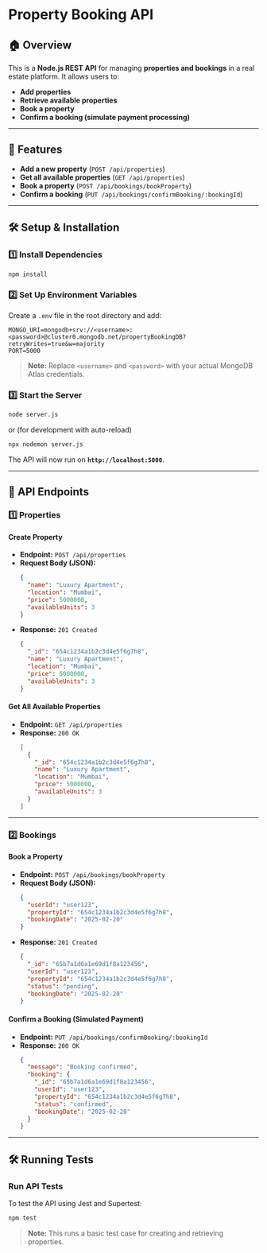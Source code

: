 # Property Booking API

## 🏠 Overview
This is a **Node.js REST API** for managing **properties and bookings** in a real estate platform. It allows users to:
- **Add properties**
- **Retrieve available properties**
- **Book a property**
- **Confirm a booking (simulate payment processing)**

---

## 🚀 Features
- **Add a new property** (`POST /api/properties`)
- **Get all available properties** (`GET /api/properties`)
- **Book a property** (`POST /api/bookings/bookProperty`)
- **Confirm a booking** (`PUT /api/bookings/confirmBooking/:bookingId`)

---

## 🛠️ Setup & Installation
### **1️⃣ Install Dependencies**
```sh
npm install
```

### **2️⃣ Set Up Environment Variables**
Create a `.env` file in the root directory and add:
```
MONGO_URI=mongodb+srv://<username>:<password>@cluster0.mongodb.net/propertyBookingDB?retryWrites=true&w=majority
PORT=5000
```
> **Note:** Replace `<username>` and `<password>` with your actual MongoDB Atlas credentials.

### **3️⃣ Start the Server**
```sh
node server.js
```
or (for development with auto-reload)
```sh
npx nodemon server.js
```
The API will now run on **`http://localhost:5000`**.

---

## 📝 API Endpoints

### **1️⃣ Properties**
#### **Create Property**
- **Endpoint:** `POST /api/properties`
- **Request Body (JSON):**
  ```json
  {
    "name": "Luxury Apartment",
    "location": "Mumbai",
    "price": 5000000,
    "availableUnits": 3
  }
  ```
- **Response:** `201 Created`
  ```json
  {
    "_id": "654c1234a1b2c3d4e5f6g7h8",
    "name": "Luxury Apartment",
    "location": "Mumbai",
    "price": 5000000,
    "availableUnits": 3
  }
  ```

#### **Get All Available Properties**
- **Endpoint:** `GET /api/properties`
- **Response:** `200 OK`
  ```json
  [
    {
      "_id": "654c1234a1b2c3d4e5f6g7h8",
      "name": "Luxury Apartment",
      "location": "Mumbai",
      "price": 5000000,
      "availableUnits": 3
    }
  ]
  ```

---

### **2️⃣ Bookings**
#### **Book a Property**
- **Endpoint:** `POST /api/bookings/bookProperty`
- **Request Body (JSON):**
  ```json
  {
    "userId": "user123",
    "propertyId": "654c1234a1b2c3d4e5f6g7h8",
    "bookingDate": "2025-02-20"
  }
  ```
- **Response:** `201 Created`
  ```json
  {
    "_id": "65b7a1d6a1e69d1f8a123456",
    "userId": "user123",
    "propertyId": "654c1234a1b2c3d4e5f6g7h8",
    "status": "pending",
    "bookingDate": "2025-02-20"
  }
  ```

#### **Confirm a Booking (Simulated Payment)**
- **Endpoint:** `PUT /api/bookings/confirmBooking/:bookingId`
- **Response:** `200 OK`
  ```json
  {
    "message": "Booking confirmed",
    "booking": {
      "_id": "65b7a1d6a1e69d1f8a123456",
      "userId": "user123",
      "propertyId": "654c1234a1b2c3d4e5f6g7h8",
      "status": "confirmed",
      "bookingDate": "2025-02-20"
    }
  }
  ```

---

## 🛠️ Running Tests
### **Run API Tests**
To test the API using Jest and Supertest:
```sh
npm test
```
> **Note:** This runs a basic test case for creating and retrieving properties.

